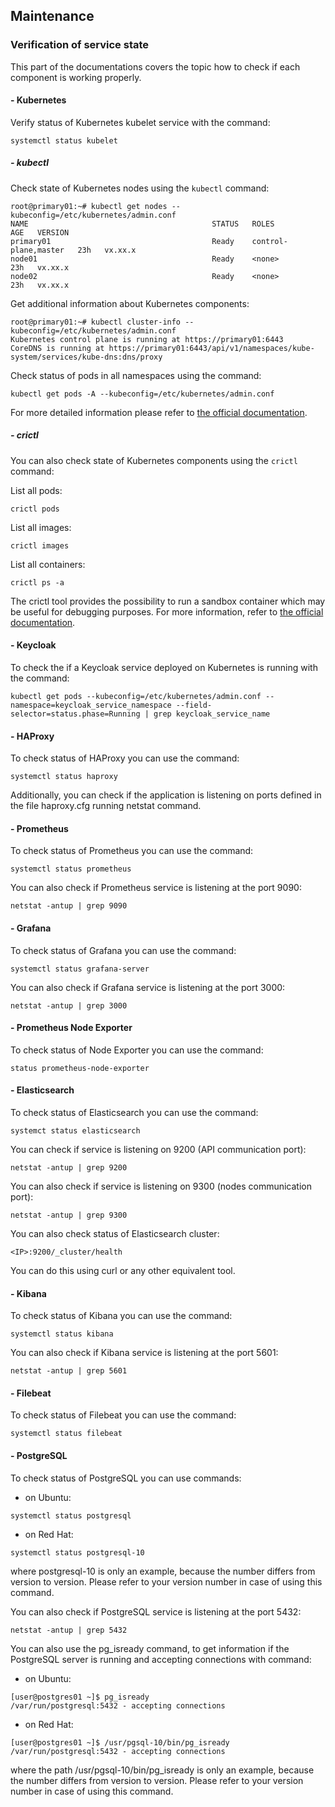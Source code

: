 ## Maintenance

### Verification of service state

This part of the documentations covers the topic how to check if each component is working properly.

#### - Kubernetes

Verify status of Kubernetes kubelet service with the command:

```shell
systemctl status kubelet
```

##### - kubectl

Check state of Kubernetes nodes using the `kubectl` command:

```shell
root@primary01:~# kubectl get nodes --kubeconfig=/etc/kubernetes/admin.conf
NAME                                         STATUS   ROLES                  AGE   VERSION
primary01                                    Ready    control-plane,master   23h   vx.xx.x
node01                                       Ready    <none>                 23h   vx.xx.x
node02                                       Ready    <none>                 23h   vx.xx.x
```

Get additional information about Kubernetes components:

```shell
root@primary01:~# kubectl cluster-info --kubeconfig=/etc/kubernetes/admin.conf
Kubernetes control plane is running at https://primary01:6443
CoreDNS is running at https://primary01:6443/api/v1/namespaces/kube-system/services/kube-dns:dns/proxy
```

Check status of pods in all namespaces using the command:

```shell
kubectl get pods -A --kubeconfig=/etc/kubernetes/admin.conf
```

For more detailed information please refer
to [the official documentation](https://kubernetes.io/docs/reference/kubectl/overview/).

##### - crictl

You can also check state of Kubernetes components using the `crictl` command:

List all pods:

```shell
crictl pods
```

List all images:

```shell
crictl images
```

List all containers:

```shell
crictl ps -a
```

The crictl tool provides the possibility to run a sandbox container which may be useful for debugging purposes.
For more information, refer to [the official documentation](https://kubernetes.io/docs/tasks/debug-application-cluster/crictl).

#### - Keycloak

To check the if a Keycloak service deployed on Kubernetes is running with the command:

```shell
kubectl get pods --kubeconfig=/etc/kubernetes/admin.conf --namespace=keycloak_service_namespace --field-selector=status.phase=Running | grep keycloak_service_name
```

#### - HAProxy

To check status of HAProxy you can use the command:

```shell
systemctl status haproxy
```

Additionally, you can check if the application is listening on ports defined in the file haproxy.cfg running netstat
command.

#### - Prometheus

To check status of Prometheus you can use the command:

```shell
systemctl status prometheus
```

You can also check if Prometheus service is listening at the port 9090:

```shell
netstat -antup | grep 9090
```

#### - Grafana

To check status of Grafana you can use the command:

```shell
systemctl status grafana-server
```

You can also check if Grafana service is listening at the port 3000:

```shell
netstat -antup | grep 3000
```

#### - Prometheus Node Exporter

To check status of Node Exporter you can use the command:

```shell
status prometheus-node-exporter
```

#### - Elasticsearch

To check status of Elasticsearch you can use the command:

```shell
systemct status elasticsearch
```

You can check if service is listening on 9200 (API communication port):

```shell
netstat -antup | grep 9200
```

You can also check if service is listening on 9300 (nodes communication port):

```shell
netstat -antup | grep 9300
```

You can also check status of Elasticsearch cluster:

```shell
<IP>:9200/_cluster/health
```

You can do this using curl or any other equivalent tool.

#### - Kibana

To check status of Kibana you can use the command:

```shell
systemctl status kibana
```

You can also check if Kibana service is listening at the port 5601:

```shell
netstat -antup | grep 5601
```

#### - Filebeat

To check status of Filebeat you can use the command:

```shell
systemctl status filebeat
```

#### - PostgreSQL

To check status of PostgreSQL you can use commands:

- on Ubuntu:

```shell
systemctl status postgresql
```

- on Red Hat:

```shell
systemctl status postgresql-10
```

where postgresql-10 is only an example, because the number differs from version to version. Please refer to your version
number in case of using this command.

You can also check if PostgreSQL service is listening at the port 5432:

```shell
netstat -antup | grep 5432
```

You can also use the pg_isready command, to get information if the PostgreSQL server is running and accepting connections
with command:

- on Ubuntu:

```shell
[user@postgres01 ~]$ pg_isready
/var/run/postgresql:5432 - accepting connections
```

- on Red Hat:

```shell
[user@postgres01 ~]$ /usr/pgsql-10/bin/pg_isready
/var/run/postgresql:5432 - accepting connections
```

where the path /usr/pgsql-10/bin/pg_isready is only an example, because the number differs from version to version.
Please refer to your version number in case of using this command.
